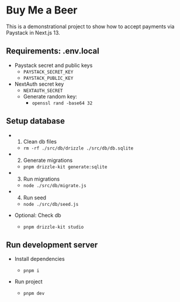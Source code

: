 # Buy Me a Beer

This is a demonstrational project to show how to accept payments via Paystack in Next.js 13. 

## Requirements: .env.local

- Paystack secret and public keys
  - `PAYSTACK_SECRET_KEY`
  - `PAYSTACK_PUBLIC_KEY`
- NextAuth secret key
  - `NEXTAUTH_SECRET`
  - Generate random key:
    - `openssl rand -base64 32`

## Setup database

- 1. Clean db files
  - `rm -rf ./src/db/drizzle ./src/db/db.sqlite`

- 2. Generate migrations
  - `pnpm drizzle-kit generate:sqlite`

- 3. Run migrations
  - `node ./src/db/migrate.js`

- 4. Run seed
  - `node ./src/db/seed.js`

- Optional: Check db 
  - `pnpm drizzle-kit studio`

## Run development server

- Install dependencies
  - `pnpm i`

- Run project
  - `pnpm dev` 